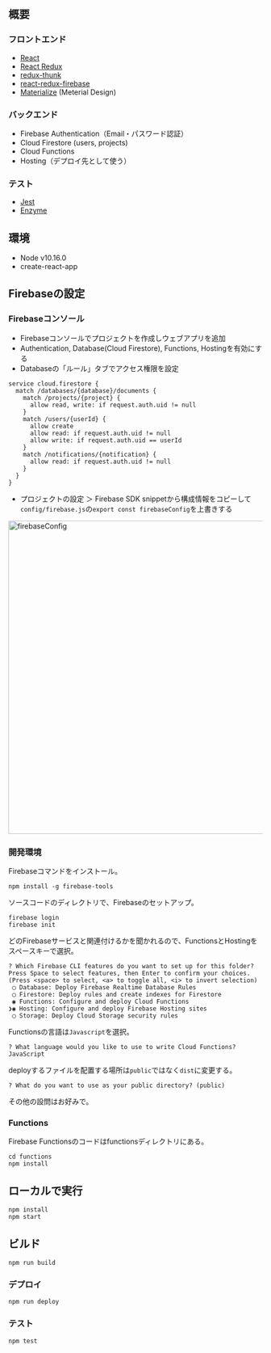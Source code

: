 
## 概要

### フロントエンド
- [React](https://github.com/facebook/react)
- [React Redux](https://react-redux.js.org/)
- [redux-thunk](https://github.com/reduxjs/redux-thunk)
- [react-redux-firebase](https://github.com/prescottprue/react-redux-firebase)
- [Materialize](https://materializecss.com/) (Meterial Design)

### バックエンド
- Firebase Authentication（Email・パスワード認証）
- Cloud Firestore (users, projects)
- Cloud Functions
- Hosting（デプロイ先として使う）

### テスト
- [Jest](https://jestjs.io/ja/)
- [Enzyme](https://airbnb.io/enzyme/)

## 環境
- Node v10.16.0
- create-react-app

## Firebaseの設定

### Firebaseコンソール
- Firebaseコンソールでプロジェクトを作成しウェブアプリを追加 
- Authentication, Database(Cloud Firestore), Functions, Hostingを有効にする
- Databaseの「ルール」タブでアクセス権限を設定
```
service cloud.firestore {
  match /databases/{database}/documents {
    match /projects/{project} {
      allow read, write: if request.auth.uid != null
    }
    match /users/{userId} {
      allow create
      allow read: if request.auth.uid != null
      allow write: if request.auth.uid == userId
    }
    match /notifications/{notification} {
      allow read: if request.auth.uid != null
    }
  }
}
```
- プロジェクトの設定 ＞ Firebase SDK snippetから構成情報をコピーして`config/firebase.js`の`export const firebaseConfig`を上書きする
<img width="620" alt="firebaseConfig" src="https://user-images.githubusercontent.com/50685640/60190688-0b9a5900-986e-11e9-88af-bab539a18bdc.png">

### 開発環境
Firebaseコマンドをインストール。
```
npm install -g firebase-tools
```

ソースコードのディレクトリで、Firebaseのセットアップ。
```
firebase login
firebase init
```
どのFirebaseサービスと関連付けるかを聞かれるので、FunctionsとHostingをスペースキーで選択。
```
? Which Firebase CLI features do you want to set up for this folder? Press Space to select features, then Enter to confirm your choices. (Press <space> to select, <a> to toggle all, <i> to invert selection)
 ◯ Database: Deploy Firebase Realtime Database Rules
 ◯ Firestore: Deploy rules and create indexes for Firestore
 ◉ Functions: Configure and deploy Cloud Functions
❯◉ Hosting: Configure and deploy Firebase Hosting sites
 ◯ Storage: Deploy Cloud Storage security rules
```

Functionsの言語は`Javascript`を選択。
```
? What language would you like to use to write Cloud Functions? JavaScript
```
deployするファイルを配置する場所は`public`ではなく`dist`に変更する。
```
? What do you want to use as your public directory? (public) 
```
その他の設問はお好みで。

### Functions
Firebase Functionsのコードはfunctionsディレクトリにある。
```
cd functions
npm install
```

## ローカルで実行
```
npm install
npm start
```

## ビルド
```
npm run build
```

### デプロイ
```
npm run deploy
```

### テスト
```
npm test
```
